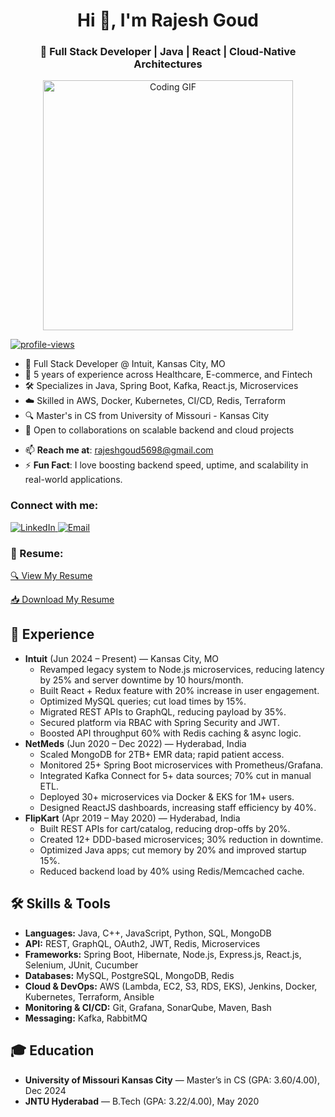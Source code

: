 <h1 align="center">Hi 👋, I'm Rajesh Goud</h1>
<h3 align="center">🚀 Full Stack Developer | Java | React | Cloud-Native Architectures</h3>

<!-- Coder GIF - Centered -->
<p align="center">
  <img src="https://media.giphy.com/media/SWoSkN6DxTszqIKEqv/giphy.gif" alt="Coding GIF" width="400">
</p>

<!-- Profile Views Counter -->
<p align="left">
  <a href="https://github.com/rajesh-p">
    <img src="https://komarev.com/ghpvc/?username=rajesh-p&label=Profile%20Views&color=blue&style=flat-square" alt="profile-views" />
  </a>
</p>

<ul align="left">
  <li>💼 Full Stack Developer @ Intuit, Kansas City, MO</li>
  <li>🎯 5 years of experience across Healthcare, E-commerce, and Fintech</li>
  <li>🛠 Specializes in Java, Spring Boot, Kafka, React.js, Microservices</li>
  <li>☁️ Skilled in AWS, Docker, Kubernetes, CI/CD, Redis, Terraform</li>
  <li>🔍 Master's in CS from University of Missouri - Kansas City</li>
  <li>👯 Open to collaborations on scalable backend and cloud projects</li>
</ul>

- 📫 **Reach me at**: [rajeshgoud5698@gmail.com](mailto:rajeshgoud5698@gmail.com)
- ⚡ **Fun Fact**: I love boosting backend speed, uptime, and scalability in real-world applications.

<h3 align="left">Connect with me:</h3>
<p align="left">
  <a href="https://www.linkedin.com/in/rajesh-p-0291a628b/" target="_blank">
    <img src="https://img.shields.io/badge/LINKEDIN-0077B5?style=for-the-badge&logo=linkedin&logoColor=white" alt="LinkedIn">
  </a>
  <a href="mailto:rajeshgoud5698@gmail.com">
    <img src="https://img.shields.io/badge/EMAIL-D14836?style=for-the-badge&logo=gmail&logoColor=white" alt="Email">
  </a>
</p>

<!-- Resume Section -->
<h3 align="left">📄 Resume:</h3>
<p align="left">
  <a href="https://drive.google.com/file/d/1fwuonKKyLgkqxhYM2UvTy-bHZw9sS-zr/view?usp=sharing" target="_blank">🔍 View My Resume</a>
</p>
<p align="left">
  <a href="https://drive.google.com/uc?export=download&id=1Hn6o1BaXp8kglhrwRmITlZ2gLGmjA7Wa" target="_blank">📥 Download My Resume</a>
</p>

<!-- Experience -->
<h2>💼 Experience</h2>
<ul>
  <li><strong>Intuit</strong> (Jun 2024 – Present) — Kansas City, MO
    <ul>
      <li>Revamped legacy system to Node.js microservices, reducing latency by 25% and server downtime by 10 hours/month.</li>
      <li>Built React + Redux feature with 20% increase in user engagement.</li>
      <li>Optimized MySQL queries; cut load times by 15%.</li>
      <li>Migrated REST APIs to GraphQL, reducing payload by 35%.</li>
      <li>Secured platform via RBAC with Spring Security and JWT.</li>
      <li>Boosted API throughput 60% with Redis caching & async logic.</li>
    </ul>
  </li>
  <li><strong>NetMeds</strong> (Jun 2020 – Dec 2022) — Hyderabad, India
    <ul>
      <li>Scaled MongoDB for 2TB+ EMR data; rapid patient access.</li>
      <li>Monitored 25+ Spring Boot microservices with Prometheus/Grafana.</li>
      <li>Integrated Kafka Connect for 5+ data sources; 70% cut in manual ETL.</li>
      <li>Deployed 30+ microservices via Docker & EKS for 1M+ users.</li>
      <li>Designed ReactJS dashboards, increasing staff efficiency by 40%.</li>
    </ul>
  </li>
  <li><strong>FlipKart</strong> (Apr 2019 – May 2020) — Hyderabad, India
    <ul>
      <li>Built REST APIs for cart/catalog, reducing drop-offs by 20%.</li>
      <li>Created 12+ DDD-based microservices; 30% reduction in downtime.</li>
      <li>Optimized Java apps; cut memory by 20% and improved startup 15%.</li>
      <li>Reduced backend load by 40% using Redis/Memcached cache.</li>
    </ul>
  </li>
</ul>

<!-- Skills -->
<h2>🛠 Skills & Tools</h2>
<ul>
  <li><strong>Languages:</strong> Java, C++, JavaScript, Python, SQL, MongoDB</li>
  <li><strong>API:</strong> REST, GraphQL, OAuth2, JWT, Redis, Microservices</li>
  <li><strong>Frameworks:</strong> Spring Boot, Hibernate, Node.js, Express.js, React.js, Selenium, JUnit, Cucumber</li>
  <li><strong>Databases:</strong> MySQL, PostgreSQL, MongoDB, Redis</li>
  <li><strong>Cloud & DevOps:</strong> AWS (Lambda, EC2, S3, RDS, EKS), Jenkins, Docker, Kubernetes, Terraform, Ansible</li>
  <li><strong>Monitoring & CI/CD:</strong> Git, Grafana, SonarQube, Maven, Bash</li>
  <li><strong>Messaging:</strong> Kafka, RabbitMQ</li>
</ul>

<!-- Education -->
<h2>🎓 Education</h2>
<ul>
  <li><strong>University of Missouri Kansas City</strong> — Master’s in CS (GPA: 3.60/4.00), Dec 2024</li>
  <li><strong>JNTU Hyderabad</strong> — B.Tech (GPA: 3.22/4.00), May 2020</li>
</ul>
